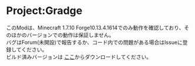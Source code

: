 # Project:Gradge
このModは、Minecraft 1.7.10 Forge10.13.4.1614でのみ動作を確認しており、そのほかのバージョンでの動作は保証しません。  
バグはForum(未開設)で報告するか、コード内での問題がある場合はIssueに登録してください。  
ビルド済みバージョンは
[ここ](thlondev-3630qm.github.io)からダウンロードしてください。
